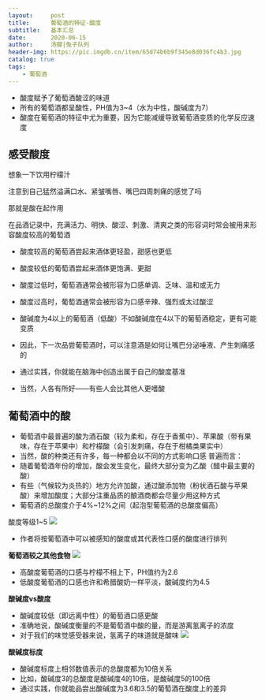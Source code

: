 ```yaml
---
layout:     post
title:      葡萄酒的特征-酸度
subtitle:   基本汇总
date:       2020-06-15
author:     汤键|兔子队列
header-img: https://pic.imgdb.cn/item/65d74b6b9f345e8d036fc4b3.jpg
catalog: true
tags:
    - 葡萄酒
---
```


- 酸度赋予了葡萄酒酸涩的味道
- 所有的葡萄酒都呈酸性，PH值为3~4（水为中性，酸碱度为7）
- 酸度在葡萄酒的特征中尤为重要，因为它能减缓导致葡萄酒变质的化学反应速度

## 感受酸度
想象一下饮用柠檬汁

注意到自己猛然溢满口水、紧皱嘴唇、嘴巴四周刺痛的感觉了吗

那就是酸在起作用

在品酒记录中，充满活力、明快、酸涩、刺激、清爽之类的形容词时常会被用来形容酸度较高的葡萄酒
- 酸度较高的葡萄酒尝起来酒体更轻盈，甜感也更低
- 酸度较低的葡萄酒尝起来酒体更饱满、更甜
- 酸度过低时，葡萄酒通常会被形容为口感单调、乏味、温和或无力
- 酸度过高时，葡萄酒通常会被形容为口感辛辣、强烈或太过酸涩
- 酸碱度为4以上的葡萄酒（低酸）不如酸碱度在4以下的葡萄酒稳定，更有可能变质

- 因此，下一次品尝葡萄酒时，可以注意酒是如何让嘴巴分泌唾液、产生刺痛感的
- 通过实践，你就能在脑海中创造出属于自己的酸度基准
- 当然，人各有所好——有些人会比其他人更嗜酸

## 葡萄酒中的酸
- 葡萄酒中最普遍的酸为酒石酸（较为柔和，存在于香蕉中）、苹果酸（带有果味，存在于苹果中）和柠檬酸（会引发刺痛，存在于柑橘类果实中）
- 当然，酸的种类还有许多，每一种都会以不同的方式影响口感
普遍而言：
- 随着葡萄酒年份的增加，酸会发生变化，最终大部分变为乙酸（醋中最主要的酸）
- 有些（气候较为炎热的）地方允许加酸，通过酸添加物（粉状酒石酸与苹果酸）来增加酸度；大部分注重品质的酿酒商都会尽量少用这种方式
- 葡萄酒的总酸度介于4%~12%之间（起泡型葡萄酒的总酸度偏高）

酸度等级1~5
![](https://pic.imgdb.cn/item/65d740859f345e8d0342cd7d.png)
- 作者将按葡萄酒中可以被感知的酸度或其代表性口感的酸度进行排列

**葡萄酒较之其他食物**
![](https://pic.imgdb.cn/item/65d740859f345e8d0342cf74.png)
- 高酸度葡萄酒的口感与柠檬不相上下，PH值约为2.6
- 低酸度葡萄酒的口感也许和希腊酸奶一样平淡，酸碱度约为4.5

**酸碱度vs酸度**
- 酸碱度较低（即远离中性）的葡萄酒口感更酸
- 准确地说，酸碱度衡量的不是葡萄酒中酸的量，而是游离氢离子的浓度
- 对于我们的味觉感受器来说，氢离子的味道就是酸味
![](https://pic.imgdb.cn/item/65d740859f345e8d0342d037.jpg)

**酸碱度标度**
- 酸碱度标度上相邻数值表示的总酸度都为10倍关系
- 比如，酸碱度3的总酸度是酸碱度4的10倍，是酸碱度5的100倍
- 通过实践，你就能品尝出酸碱度为3.6和3.5的葡萄酒在酸度上的差异
